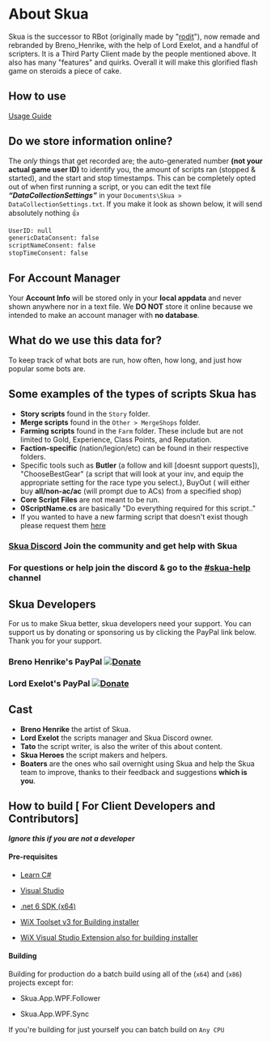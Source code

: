 # About Skua

Skua is the successor to RBot (originally made by "[rodit](https://github.com/rodit/RBot)"), now remade and rebranded by Breno_Henrike, with the help of Lord Exelot, and a handful of scripters. It is a Third Party Client made by the people mentioned above. It also has many "features" and quirks. Overall it will make this glorified flash game on steroids a piece of cake.

## How to use

[Usage Guide](./usage.md)

## Do we store information online?

The *only* things that get recorded are; the auto-generated number **(not your actual game user ID)** to identify you, the amount of scripts ran (stopped & started), and the start and stop timestamps. This can be completely opted out of when first running a script, or you can edit the text file ***“DataCollectionSettings”*** in your `Documents\Skua > DataCollectionSettings.txt`. If you make it look as shown below, it will send absolutely nothing 👍

```txt
UserID: null
genericDataConsent: false
scriptNameConsent: false
stopTimeConsent: false
```

## For Account Manager

Your **Account Info** will be stored only in your **local appdata** and never shown anywhere nor in a text file. We **DO NOT** store it online because we intended to make an account manager with **no database**.

## What do we use this data for?

To keep track of what bots are run, how often, how long, and just how popular some bots are.

## Some examples of the types of scripts Skua has

- **Story scripts** found in the `Story` folder.
- **Merge scripts** found in the `Other > MergeShops` folder.
- **Farming scripts** found in the `Farm` folder. These include but are not limited to Gold, Experience, Class Points, and Reputation.
- **Faction-specific** (nation/legion/etc) can be found in their respective folders.
- Specific tools such as **Butler** (a follow and kill [doesnt support quests]), "ChooseBestGear" (a script that will look at your inv, and equip the appropriate setting for the race type you select.), BuyOut ( will either buy **all/non-ac/ac** (will prompt due to ACs) from a specified shop)
- **Core Script Files** are not meant to be run.
- **0ScriptName.cs** are basically "Do everything required for this script.."
- If you wanted to have a new farming script that doesn't exist though please request them [here](https://forms.gle/casF8pCNsP2qMGZS6)

### [Skua Discord](https://discord.gg/pearlharbor) Join the community and get help with Skua

### For questions or help join the discord & go to the [#skua-help](https://discord.com/channels/1090693457586176013/1090741396970938399) channel



## Skua Developers

For us to make Skua better, skua developers need your support. You can support us by donating or sponsoring us by clicking the PayPal link below. Thank you for your support.

### Breno Henrike's PayPal [![Donate](https://img.shields.io/badge/Donate-PayPal-green.svg)](https://www.paypal.com/donate?hosted_button_id=QVQ4Q7XSH9VBY)

### Lord Exelot's PayPal [![Donate](https://img.shields.io/badge/Donate-PayPal-green.svg)](https://www.paypal.me/LordExelot)

## Cast

- **Breno Henrike** the artist of Skua.
- **Lord Exelot** the scripts manager and Skua Discord owner.
- **Tato** the script writer, is also the writer of this about content.
- **Skua Heroes** the script makers and helpers.
- **Boaters** are the ones who sail overnight using Skua and help the Skua team to improve, thanks to their feedback and suggestions **which is you**.

## How to build [ For Client Developers and Contributors]

***Ignore this if you are not a developer***

#### Pre-requisites

- [Learn C#](<https://www.codecademy.com/learn/learn-c-sharp>)

- [Visual Studio](<https://visualstudio.microsoft.com/vs/>)

- [.net 6 SDK (x64)](<https://dotnet.microsoft.com/en-us/download/dotnet/thank-you/sdk-6.0.420-windows-x64-installer>)

- [WiX Toolset v3 for Building installer](<https://github.com/wixtoolset/wix3/releases/download/wix3141rtm/wix314.exe>)

- [WiX Visual Studio Extension also for building installer](<https://wixtoolset.org/docs/wix3/>)

#### Building


Building for production do a batch build using all of the (`x64`) and (`x86`) projects except for:

- Skua.App.WPF.Follower

- Skua.App.WPF.Sync

If you're building for just yourself you can batch build on `Any CPU`
